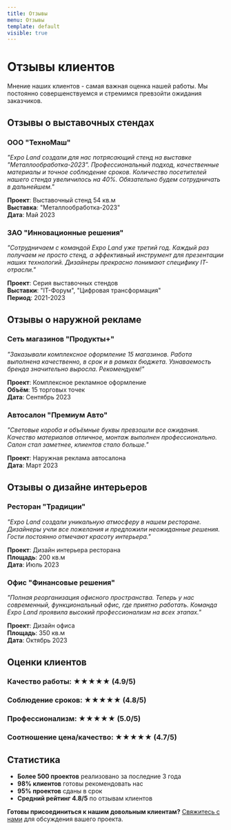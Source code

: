 ```yaml
---
title: Отзывы
menu: Отзывы
template: default
visible: true
---
```


# Отзывы клиентов

Мнение наших клиентов - самая важная оценка нашей работы. Мы постоянно совершенствуемся и стремимся превзойти ожидания заказчиков.

## Отзывы о выставочных стендах

### ООО "ТехноМаш"
*"Expo Land создали для нас потрясающий стенд на выставке "Металлообработка-2023". Профессиональный подход, качественные материалы и точное соблюдение сроков. Количество посетителей нашего стенда увеличилось на 40%. Обязательно будем сотрудничать в дальнейшем."*

**Проект**: Выставочный стенд 54 кв.м  
**Выставка**: "Металлообработка-2023"  
**Дата**: Май 2023

### ЗАО "Инновационные решения"
*"Сотрудничаем с командой Expo Land уже третий год. Каждый раз получаем не просто стенд, а эффективный инструмент для презентации наших технологий. Дизайнеры прекрасно понимают специфику IT-отрасли."*

**Проект**: Серия выставочных стендов  
**Выставки**: "IT-Форум", "Цифровая трансформация"  
**Период**: 2021-2023

## Отзывы о наружной рекламе

### Сеть магазинов "Продукты+"
*"Заказывали комплексное оформление 15 магазинов. Работа выполнена качественно, в срок и в рамках бюджета. Узнаваемость бренда значительно выросла. Рекомендуем!"*

**Проект**: Комплексное рекламное оформление  
**Объём**: 15 торговых точек  
**Дата**: Сентябрь 2023

### Автосалон "Премиум Авто"
*"Световые короба и объёмные буквы превзошли все ожидания. Качество материалов отличное, монтаж выполнен профессионально. Салон стал заметнее, клиентов стало больше."*

**Проект**: Наружная реклама автосалона  
**Дата**: Март 2023

## Отзывы о дизайне интерьеров

### Ресторан "Традиции"
*"Expo Land создали уникальную атмосферу в нашем ресторане. Дизайнеры учли все пожелания и предложили неожиданные решения. Гости постоянно отмечают красоту интерьера."*

**Проект**: Дизайн интерьера ресторана  
**Площадь**: 200 кв.м  
**Дата**: Июль 2023

### Офис "Финансовые решения"
*"Полная реорганизация офисного пространства. Теперь у нас современный, функциональный офис, где приятно работать. Команда Expo Land проявила высокий профессионализм на всех этапах."*

**Проект**: Дизайн офиса  
**Площадь**: 350 кв.м  
**Дата**: Октябрь 2023

## Оценки клиентов

### Качество работы: ★★★★★ (4.9/5)
### Соблюдение сроков: ★★★★★ (4.8/5)
### Профессионализм: ★★★★★ (5.0/5)
### Соотношение цена/качество: ★★★★★ (4.7/5)

## Статистика

- **Более 500 проектов** реализовано за последние 3 года
- **98% клиентов** готовы рекомендовать нас
- **95% проектов** сданы в срок
- **Средний рейтинг 4.8/5** по отзывам клиентов

**Готовы присоединиться к нашим довольным клиентам?** [Свяжитесь с нами](/kontakty) для обсуждения вашего проекта. 